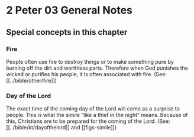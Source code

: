 # 2 Peter 03 General Notes
## Special concepts in this chapter

### Fire
People often use fire to destroy things or to make something pure by burning off the dirt and worthless parts. Therefore when God punishes the wicked or purifies his people, it is often associated with fire. (See: [[../bible/other/fire]])

### Day of the Lord
The exact time of the coming day of the Lord will come as a surprise to people. This is what the simile “like a thief in the night” means. Because of this, Christians are to be prepared for the coming of the Lord. (See: [[../bible/kt/dayofthelord]] and [[figs-simile]])
